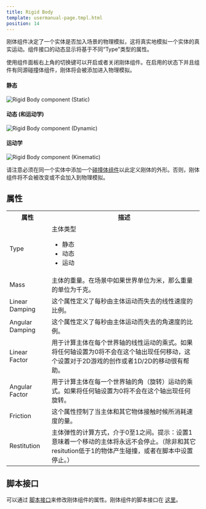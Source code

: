 ```yaml
---
title: Rigid Body
template: usermanual-page.tmpl.html
position: 14
---
```


刚体组件决定了一个实体是否加入场景的物理模拟，这将真实地模拟一个实体的真实运动。组件接口的动态显示将基于不同“Type”类型的属性。

使用组件面板右上角的切换键可以开启或者关闭刚体组件。在启用的状态下并且组件有同源碰撞体组件，刚体将会被添加进入物理模拟。

#### 静态
![Rigid Body component (Static)][1]
#### 动态 (和运动学)
![Rigid Body component (Dynamic)][2]
#### 运动学
![Rigid Body component (Kinematic)][3]

请注意必须在同一个实体中添加一个[碰撞体组件][4]以此定义刚体的外形。否则，刚体组件将不会被改变或不会加入到物理模拟。

## 属性

<table class="table table-striped">
    <col class="property-name"></col>
    <col class="property-description"></col>
    <tr><th>属性</th><th>描述</th></tr>
    <tr><td>Type</td><td>主体类型<br><ul><li>静态</li><li>动态</li><li>运动</li></ul></td></tr>
    <tr><td>Mass</td><td>主体的重量。在场景中如果世界单位为米，那么重量的单位为千克。</td></tr>
    <tr><td>Linear Damping</td><td>这个属性定义了每秒由主体运动而失去的线性速度的比例。</td></tr>
    <tr><td>Angular Damping</td><td>这个属性定义了每秒由主体运动而失去的角速度的比例。</td></tr>
    <tr><td>Linear Factor</td><td>用于计算主体在每个世界轴的线性运动的乘式。如果将任何轴设置为0将不会在这个轴出现任何移动，这个设置对于2D游戏的创作或者1D/2D的移动很有帮助。</td></tr>
    <tr><td>Angular Factor</td><td>用于计算主体在每一个世界轴的角（旋转）运动的乘式。如果将任何轴设置为0将不会在这个轴出现任何旋转。</td></tr>
    <tr><td>Friction</td><td>这个属性控制了当主体和其它物体接触时候所消耗速度的量。</td></tr>
    <tr><td>Restitution</td><td>主体弹性的计算方式，介于0至1之间。提示：设置1意味着一个移动的主体将永远不会停止。（除非和其它resitution低于1的物体产生碰撞，或者在脚本中设置停止。）</td></tr>
</table>

## 脚本接口

可以通过 [脚本接口][5]来修改刚体组件的属性。刚体组件的脚本接口在 [这里][6]。

[1]: /images/user-manual/scenes/components/component-rigid-body-static.png
[2]: /images/user-manual/scenes/components/component-rigid-body-dynamic.png
[3]: /images/user-manual/scenes/components/component-rigid-body-kinematic.png
[4]: /user-manual/packs/components/collision/
[5]: /user-manual/packs/components/script
[6]: /api/pc.RigidBodyComponent.html

